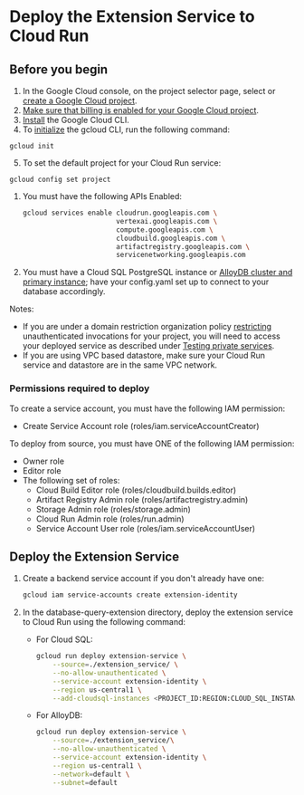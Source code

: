 # Deploy the Extension Service to Cloud Run

## Before you begin

1. In the Google Cloud console, on the project selector page, select or [create a Google Cloud project](https://cloud.google.com/resource-manager/docs/creating-managing-projects).
2. [Make sure that billing is enabled for your Google Cloud project](https://cloud.google.com/billing/docs/how-to/verify-billing-enabled#console).
3. [Install](https://cloud.google.com/sdk/docs/install) the Google Cloud CLI.
4. To [initialize](https://cloud.google.com/sdk/docs/initializing) the gcloud CLI, run the following command:
```
gcloud init
```
5. To set the default project for your Cloud Run service:

```
gcloud config set project
```

1. You must have the following APIs Enabled:

    ```bash
    gcloud services enable cloudrun.googleapis.com \
                           vertexai.googleapis.com \
                           compute.googleapis.com \
                           cloudbuild.googleapis.com \
                           artifactregistry.googleapis.com \
                           servicenetworking.googleapis.com
    ```

1. You must have a Cloud SQL PostgreSQL instance or [AlloyDB cluster and primary instance](./datastore/alloydb.md); have your config.yaml set up to connect to your database accordingly.

Notes:
* If you are under a domain restriction organization policy [restricting](https://cloud.google.com/run/docs/authenticating/public#domain-restricted-sharing) unauthenticated invocations for your project, you will need to access your deployed service as described under [Testing private services](https://cloud.google.com/run/docs/triggering/https-request#testing-private).
* If you are using VPC based datastore, make sure your Cloud Run service and datastore are in the same VPC network.

### Permissions required to deploy

To create a service account, you must have the following IAM permission:
- Create Service Account role (roles/iam.serviceAccountCreator)

To deploy from source, you must have ONE of the following IAM permission:
- Owner role
- Editor role
- The following set of roles:
  - Cloud Build Editor role (roles/cloudbuild.builds.editor)
  - Artifact Registry Admin role (roles/artifactregistry.admin)
  - Storage Admin role  (roles/storage.admin)
  - Cloud Run Admin role (roles/run.admin)
  - Service Account User role (roles/iam.serviceAccountUser)

## Deploy the Extension Service

1. Create a backend service account if you don't already have one:

    ```bash
    gcloud iam service-accounts create extension-identity
    ```

1. In the database-query-extension directory, deploy the extension service to Cloud Run using the following command:

    * For Cloud SQL:

        ```bash
        gcloud run deploy extension-service \
            --source=./extension_service/ \
            --no-allow-unauthenticated \
            --service-account extension-identity \
            --region us-central1 \
            --add-cloudsql-instances <PROJECT_ID:REGION:CLOUD_SQL_INSTANCE_NAME>
        ```

    * For AlloyDB:

        ```bash
        gcloud run deploy extension-service \
            --source=./extension_service/\
            --no-allow-unauthenticated \
            --service-account extension-identity \
            --region us-central1 \
            --network=default \
            --subnet=default
        ```
